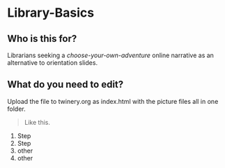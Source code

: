# Library-Basics
## Who is this for?

Librarians seeking a *choose-your-own-adventure* online narrative as an alternative to orientation slides.

## What do you need to edit?

Upload the file to twinery.org as index.html with the picture files all in one folder.
>Like this.

1. Step
1. Step
2. other
3. other
